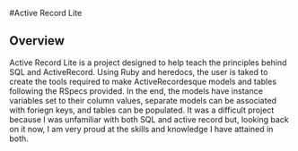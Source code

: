 #Active Record Lite
## Overview
Active Record Lite is a project designed to help teach the principles behind SQL and ActiveRecord. Using Ruby and heredocs, the user is taked to create the tools required to make ActiveRecordesque models and tables following the RSpecs provided. In the end, the models have instance variables set to their column values, separate models can be associated with foriegn keys, and tables can be populated. It was a difficult project because I was unfamiliar with both SQL and active record but, looking back on it now, I am very proud at the skills and knowledge I have attained in both.
